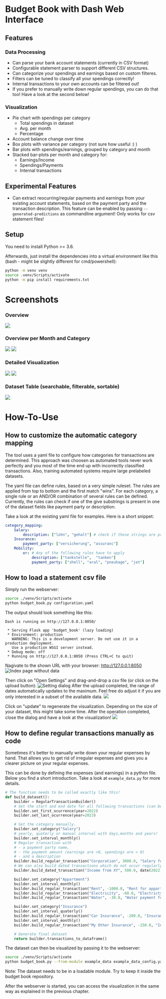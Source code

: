 # Budget Book with Dash Web Interface

## Features
### Data Processing
- Can parse your bank account statements (currently in CSV format)
- Configurable statement parser to support different CSV structures.
- Can categorize your spendings and earnings based on custom filteres.
 - Filters can be tuned to classify all your spendings correctly!
 - Internal transactions to your own accounts can be filtered out!
 - If you prefer to manually write down regular spendings, you can do that too! Have a look at the second below!

### Visualization
 - Pie chart with spendings per category
   - Total spendings in dataset
   - Avg. per month
   - Percentage
  - Account balance change over time
  - Box plots with variance per category (not sure how useful :) )
  - Bar plots with spendings/earnings, grouped by category and month
  - Stacked bar-plots per month and category for:
    - Earnings/Income
    - Spendings/Payments
    - Internal transactions

## Experimental Features
- Can extract reocurring/regular payments and earnings from your existing account statements, based on the payment party and the transaction description. This feature can be enabled by passing `--generated-predictions` as commandline argument! Only works for csv statement files!


## Setup
You need to install Python >= 3.6.

Afterwards, just install the dependencies into a virtual environment like this (bash - might be slightly different for cmd/powershell):

```bash
python -m venv venv
source .venv/Scripts/activate
python -m pip install requirements.txt
```

# Screenshots
### Overview
![](doc/img/example_data_tab1.png)
### Overview per Month and Category
![](doc/img/example_data_tab2.png)
![](doc/img/example_data_tab2_2.png)
### Detailed Visualization
![](doc/img/example_data_tab3_1.png)
![](doc/img/example_data_tab3_2.png)
### Dataset Table (searchable, filterable, sortable)
![](doc/img/example_data_tab4.png)


# How-To-Use
## How to customize the automatic category mapping
The tool uses a yaml file to configure how categories for transactions are determined.
This approach was choosen as automated tools never work perfectly and you most of the 
time end up with incorrectly classified transactions. Also, training automated systems require 
large prelabeled datasets.

The yaml file can define rules, based on a very simple ruleset. 
The rules are applied from top to bottom and the first match "wins".
For each category, a single rule or an AND/OR combination of several rules can be defined.
Currently, the rules can check if one of the give substrings is present in one of the dataset 
fields like payment party or description.

Take a look at the existing yaml file for examples. Here is a short snippet:
```yaml
category_mapping:
    Salary:
        description: ["lohn", "gehalt"] # check if these strings are present in the description of a transaction
    Insurance:
        payment_party: ["versicherung", "assuranc"]
    Mobility:
        or: # Any of the following rules have to apply
            description: ["tankstelle",  "tanken"]
            payment_party: ["shell", "aral", "pneuhage", "jet"]
```

## How to load a statement csv file
Simply run the webserver:
```bash
source ./venv/Scripts/activate
python budget_book.py configuration.yaml
```
The output should look something like this:
```
Dash is running on http://127.0.0.1:8050/

 * Serving Flask app 'budget_book' (lazy loading)
 * Environment: production
   WARNING: This is a development server. Do not use it in a production deployment.
   Use a production WSGI server instead.
 * Debug mode: off
 * Running on http://127.0.0.1:8050 (Press CTRL+C to quit)
```
Nagivate to the shown URL with your browser: http://127.0.0.1:8050
![Index page without data](doc/img/index_page_no_data.png)

Then click on "Open Settings" and drag-and-drop a csv file (or click on the upload button):
![Setting dialog](doc/img/settings_dialog.png)
After the upload completed, the range of dates automatically updates to the maximum. Feel free do adjust it if you are only interested in a subset of the available data.
![](doc/img/settings_dialog_after_upload.png)

Click on "update" to regenerate the visualization. Depending on the size of your dataset, this might take some time. After the operation completed, close the dialog and have a look at the visualization!
![](doc/img/example_data_tab1.png)

## How to define regular transactions manually as code
Sometimes it's better to manually write down your regular expenses by hand.
That allows you to get rid of irregular expenses and gives you a clearer
picture on your regular expenses. 

This can be done by defining the expenses (and earnings) in a python file.
Below you find a short introduction. Take a look at `example_data.py` for more details. 

```python
# The function needs to be called exactly like this!
def build_dataset():
    builder = RegularTransactionBuilder()
    # Set the start and end date for all following transactions (can be changed at any time - builder pattern)
    builder.set_first_ocurrence(year=2022)
    builder.set_last_ocurrence(year=2023)

    # Set the category manually.
    builder.set_category("Salary")
    # yearly, quaterly or manual interval with days,months and years!
    builder.set_interval_monthly() 
    # Regular transaction with 
    # - a payment party name, 
    # - the payment amount (earnings are >0, spendings are < 0)
    # - and a description
    builder.build_regular_transaction("Corporation", 3000.0, "Salery for Employee 1234567") 
    # We can also build dated transactions which do not occur regularly.
    builder.build_dated_transaction("Income from XY", 500.0, date(2022, 4, 26), "")

    builder.set_category("Appartment")
    builder.set_interval_monthly()
    builder.build_regular_transaction("Rent", -1000.0, "Rent for appartment XY")
    builder.build_regular_transaction("Electricity", -60.0, "Electricty payment for customer 4534525")
    builder.build_regular_transaction("Water", -30.0, "Water payment for customer 3252563")

    builder.set_category("Insurance")
    builder.set_interval_quaterly()
    builder.build_regular_transaction("Car Insurance", -200.0, "Insurance for Car XY")
    builder.set_interval_monthly()
    builder.build_regular_transaction("My Other Insurance", -150.0, "Insurance for XY")

    # Generate final dataset
    return builder.transactions_to_dataframe()
```

The dataset can then be visualized by passing it to the webserver:

```bash
source ./venv/Scripts/activate
python budget_book.py --from-module example_data example_data_config.yaml
```

Note: The dataset needs to be in a loadable module. Try to keep it inside the budget book repository.

After the webserver is started, you can access the visualization in the same way as explained in the previous chapter.